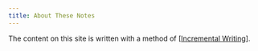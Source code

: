 ```yaml
---
title: About These Notes
---
```


The content on this site is written with a method of [[Incremental Writing]].

[//begin]: # "Autogenerated link references for markdown compatibility"
[Incremental Writing]: incremental-writing "incremental-writing"
[//end]: # "Autogenerated link references"
